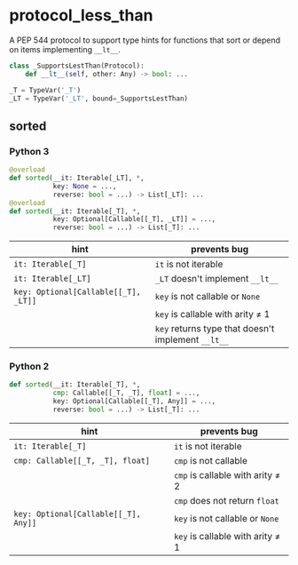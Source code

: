 # protocol_less_than
A PEP 544 protocol to support type hints for functions
that sort or depend on items implementing `__lt__`.

```python
class _SupportsLestThan(Protocol):
    def __lt__(self, other: Any) -> bool: ...

_T = TypeVar('_T')
_LT = TypeVar('_LT', bound=_SupportsLestThan)
```


## sorted

### Python 3

```python
@overload
def sorted(__it: Iterable[_LT], *,
           key: None = ...,
           reverse: bool = ...) -> List[_LT]: ...
@overload
def sorted(__it: Iterable[_T], *,
           key: Optional[Callable[[_T], _LT]] = ...,
           reverse: bool = ...) -> List[_T]: ...
```


| hint | prevents bug |
| ---- | ----- |
| `it: Iterable[_T]` | `it` is not iterable |
| `it: Iterable[_LT]` | `_LT` doesn't implement `__lt__` |
| `key: Optional[Callable[[_T], _LT]]` | `key` is not callable or `None`|
|                                      | `key` is callable with arity ≠ 1 |
|                                      | `key` returns type that doesn't implement `__lt__` |


### Python 2

```python
def sorted(__it: Iterable[_T], *,
           cmp: Callable[[_T, _T], float] = ...,
           key: Optional[Callable[[_T], Any]] = ...,
           reverse: bool = ...) -> List[_T]: ...

```


| hint | prevents bug |
| ---- | ----- |
| `it: Iterable[_T]` | `it` is not iterable |
| `cmp: Callable[[_T, _T], float]` | `cmp` is not callable  |
|                                  | `cmp` is callable with arity ≠ 2 |
|                                  | `cmp` does not return `float` |
| `key: Optional[Callable[[_T], Any]]` | `key` is not callable or `None` |
|                                      | `key` is callable with arity ≠ 1 |
